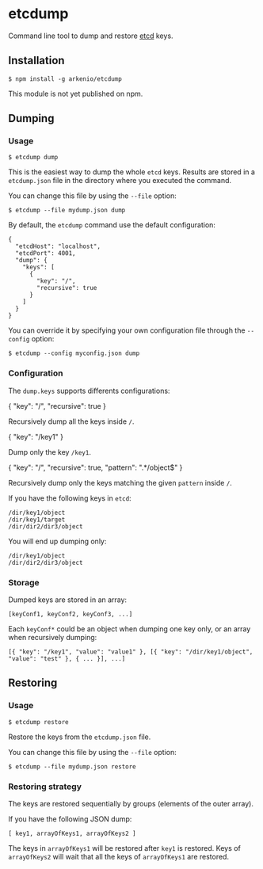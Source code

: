 # etcdump

Command line tool to dump and restore [etcd](https://github.com/coreos/etcd) keys.

## Installation

    $ npm install -g arkenio/etcdump

This module is not yet published on npm.

## Dumping

### Usage

    $ etcdump dump

This is the easiest way to dump the whole `etcd` keys. Results are stored in a `etcdump.json`
file in the directory where you executed the command.

You can change this file by using the `--file` option:

    $ etcdump --file mydump.json dump

By default, the `etcdump` command use the default configuration:

    {
      "etcdHost": "localhost",
      "etcdPort": 4001,
      "dump": {
        "keys": [
          {
            "key": "/",
            "recursive": true
          }
        ]
      }
    }

You can override it by specifying your own configuration file through the `--config` option:

    $ etcdump --config myconfig.json dump

### Configuration

The `dump.keys` supports differents configurations:

  {
    "key": "/",
    "recursive": true
  }

Recursively dump all the keys inside `/`.

  {
    "key": "/key1"
  }

Dump only the key `/key1`.

  {
    "key": "/",
    "recursive": true,
    "pattern": ".*/object$"
  }

Recursively dump only the keys matching the given `pattern` inside `/`.

If you have the following keys in `etcd`:

    /dir/key1/object
    /dir/key1/target
    /dir/dir2/dir3/object

You will end up dumping only:

    /dir/key1/object
    /dir/dir2/dir3/object

### Storage

Dumped keys are stored in an array:

    [keyConf1, keyConf2, keyConf3, ...]

Each `keyConf*` could be an object when dumping one key only, or an array when recursively dumping:

    [{ "key": "/key1", "value": "value1" }, [{ "key": "/dir/key1/object", "value": "test" }, { ... }], ...]

## Restoring

### Usage

    $ etcdump restore

Restore the keys from the `etcdump.json` file.

You can change this file by using the `--file` option:

    $ etcdump --file mydump.json restore

### Restoring strategy

The keys are restored sequentially by groups (elements of the outer array).

If you have the following JSON dump:

    [ key1, arrayOfKeys1, arrayOfKeys2 ]

The keys in `arrayOfKeys1` will be restored after `key1` is restored.
Keys of `arrayOfKeys2` will wait that all the keys of `arrayOfKeys1` are restored.
